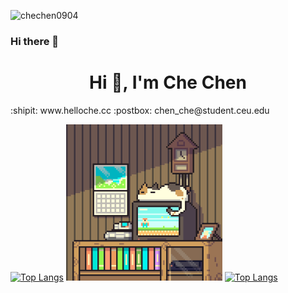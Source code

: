 <p align="left"> <img src="https://komarev.com/ghpvc/?username=chechen0904" alt="chechen0904" /> </p>

### Hi there 👋
<h1 align="center">Hi 👋, I'm Che Chen</h1>
:shipit: www.helloche.cc
:postbox: chen_che@student.ceu.edu

<!--
**chechen0904/chechen0904** is a ✨ _special_ ✨ repository because its `README.md` (this file) appears on your GitHub profile.

Here are some ideas to get you started:

- 🔭 I’m currently working on ...
- 🌱 I’m currently learning ...
- 👯 I’m looking to collaborate on ...
- 🤔 I’m looking for help with ...
- 💬 Ask me about ...
- 📫 How to reach me: ...
- 😄 Pronouns: ...
- ⚡ Fun fact: ...
-->

[![Top Langs](https://github-readme-stats.vercel.app/api?username=chechen0904&show_icons=true&hide_title=true&hide_border=true)](https://github.com/chechen0904)
<img src="https://raw.githubusercontent.com/shuzijun/shuzijun/master/pc.gif" width = "250" height = "250" alt=""/>
[![Top Langs](https://github-readme-stats.vercel.app/api/top-langs/?username=chechen0904&layout=compact)](https://github.com/anuraghazra/github-readme-stats)